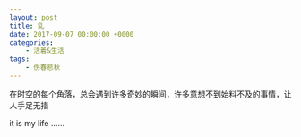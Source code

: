 ```yaml
---
layout: post
title: 乿
date: 2017-09-07 00:00:00 +0000
categories:
    - 活着&生活
tags:
    - 伤春悲秋
---
```


在时空的每个角落，总会遇到许多奇妙的瞬间，许多意想不到始料不及的事情，让人手足无措

it is my life …… 
